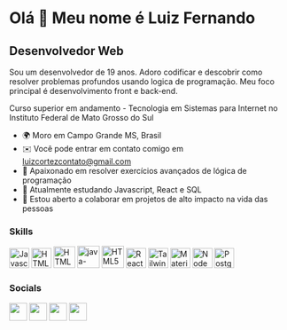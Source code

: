 Olá 👋 Meu nome é Luiz Fernando
==========================

Desenvolvedor Web
-----------------------------

Sou um desenvolvedor de 19 anos. Adoro codificar e descobrir como resolver problemas profundos usando logica de programação. Meu foco principal é desenvolvimento front e back-end.

Curso superior em andamento - Tecnologia em Sistemas para Internet no Instituto Federal de Mato Grosso do Sul

* 🌍  Moro em Campo Grande MS, Brasil
* ✉️  Você pode entrar em contato comigo em [luizcortezcontato@gmail.com](mailto:luizcortezcontato@gmail.com)
* 🚀  Apaixonado em resolver exercícios avançados de lógica de programação
* 🧠  Atualmente estudando Javascript, React e SQL
* 🤝  Estou aberto a colaborar em projetos de alto impacto na vida das pessoas

### Skills

<p align="left">
<a href="https://developer.mozilla.org/en-US/docs/Web/JavaScript" target="_blank" rel="noreferrer"><img src="https://raw.githubusercontent.com/danielcranney/readme-generator/main/public/icons/skills/javascript-colored.svg" width="36" height="36" alt="Javascript" /></a>
<a href="https://developer.mozilla.org/en-US/docs/Glossary/HTML5" target="_blank" rel="noreferrer"><img src="https://raw.githubusercontent.com/danielcranney/readme-generator/main/public/icons/skills/html5-colored.svg" width="36" height="36" alt="HTML5" /></a>
<a href="https://developer.mozilla.org/en-US/docs/Glossary/CSS" target="_blank" rel="noreferrer"><img src="https://img.icons8.com/stickers/100/css3.png" width="39" height="39" alt="HTML5" /></a>
<a href="https://developer.mozilla.org/en-US/docs/Glossary/Java" target="_blank" rel="noreferrer"><img src="https://img.icons8.com/fluency/48/java-coffee-cup-logo.png" alt="java-coffee-cup-logo" width="40" height="40" alt="HTML5" /></a>
<a href="https://developer.mozilla.org/en-US/docs/Glossary/Python" target="_blank" rel="noreferrer"><img src="https://img.icons8.com/color/48/python--v1.png" width="40" height="40" alt="HTML5" /></a>
<a href="https://reactjs.org/" target="_blank" rel="noreferrer"><img src="https://raw.githubusercontent.com/danielcranney/readme-generator/main/public/icons/skills/react-colored.svg" width="36" height="36" alt="React" /></a>
<a href="https://tailwindcss.com/" target="_blank" rel="noreferrer"><img src="https://raw.githubusercontent.com/danielcranney/readme-generator/main/public/icons/skills/tailwindcss-colored.svg" width="36" height="36" alt="TailwindCSS" /></a>
<a href="https://mui.com/" target="_blank" rel="noreferrer"><img src="https://raw.githubusercontent.com/danielcranney/readme-generator/main/public/icons/skills/materialui-colored.svg" width="36" height="36" alt="Material UI" /></a>
<a href="https://nodejs.org/en/" target="_blank" rel="noreferrer"><img src="https://raw.githubusercontent.com/danielcranney/readme-generator/main/public/icons/skills/nodejs-colored.svg" width="36" height="36" alt="NodeJS" /></a>
<a href="https://www.postgresql.org/" target="_blank" rel="noreferrer"><img src="https://raw.githubusercontent.com/danielcranney/readme-generator/main/public/icons/skills/postgresql-colored.svg" width="36" height="36" alt="PostgreSQL" /></a>
</p>

### Socials

<p align="left"> <a href="https://discord.com/users/805201992192229436" target="_blank" rel="noreferrer"><img src="https://raw.githubusercontent.com/luizcortezdev/readme-generator/main/public/icons/socials/discord.svg" width="32" height="32" /></a> <a href="https://www.github.com/luizcortezdev" target="_blank" rel="noreferrer"><img src="https://raw.githubusercontent.com/luizcortezdev/readme-generator/main/public/icons/socials/github-dark.svg" width="32" height="32" /></a> <a href="https://www.linkedin.com/in/guilhermo-masid-494677b8" target="_blank" rel="noreferrer"><img src="https://raw.githubusercontent.com/luizcortezdev/readme-generator/main/public/icons/socials/linkedin.svg" width="32" height="32" /></a> <a href="https://www.stackoverflow.com/users/13367336/guilhermo-masid" target="_blank" rel="noreferrer"><img src="https://raw.githubusercontent.com/luizcortezdev/readme-generator/main/public/icons/socials/stackoverflow.svg" width="32" height="32" /></a></p>
